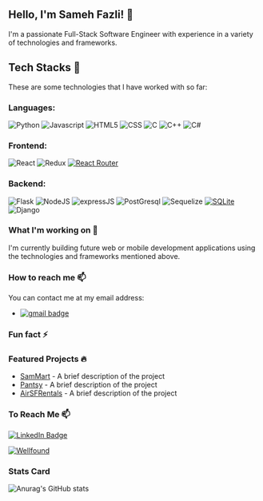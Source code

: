 ## Hello, I'm Sameh Fazli! 👋
I'm a passionate Full-Stack Software Engineer with experience in a variety of technologies and frameworks.

## Tech Stacks 🚀
These are some technologies that I have worked with so far:

### Languages:
![Python](https://img.shields.io/badge/Python-3776AB?style=for-the-badge&logo=python&logoColor=white)
![Javascript](https://img.shields.io/badge/JavaScript-F7DF1E?style=for-the-badge&logo=JavaScript&logoColor=white)
![HTML5](https://img.shields.io/badge/HTML5-E34F26?style=for-the-badge&logo=html5&logoColor=white)
![CSS](https://img.shields.io/badge/CSS-239120?&style=for-the-badge&logo=css3&logoColor=white)
![C](https://img.shields.io/badge/C-00599C?style=for-the-badge&logo=c&logoColor=white)
![C++](https://img.shields.io/badge/C%2B%2B-00599C?style=for-the-badge&logo=c%2B%2B&logoColor=white)
![C#](https://img.shields.io/badge/C%23-239120?style=for-the-badge&logo=c-sharp&logoColor=white)


### Frontend:
![React](https://img.shields.io/badge/React-20232A?style=for-the-badge&logo=react&logoColor=61DAFB)
![Redux](https://img.shields.io/badge/Redux-593D88?style=for-the-badge&logo=redux&logoColor=white)
[![React Router](https://img.shields.io/badge/React_Router-v5.3.0-blue)](https://reactrouter.com/)


### Backend: 
![Flask](https://img.shields.io/badge/Flask-000000?style=for-the-badge&logo=flask&logoColor=white)
![NodeJS](https://img.shields.io/badge/Node.js-43853D?style=for-the-badge&logo=node.js&logoColor=white)
![expressJS](https://img.shields.io/badge/Express.js-404D59?style=for-the-badge)
![PostGresql](https://img.shields.io/badge/PostgreSQL-316192?style=for-the-badge&logo=postgresql&logoColor=white)
![Sequelize](https://img.shields.io/badge/Sequelize-40A4C4?style=for-the-badge&logo=sequelize&logoColor=white)
[![SQLite](https://img.shields.io/badge/SQLite-%2307405e.svg?&style=for-the-badge&logo=sqlite&logoColor=white)](https://www.sqlite.org/)
![Django](https://img.shields.io/badge/Django-092E20?style=for-the-badge&logo=django&logoColor=white)


### What I'm working on 🔭
I'm currently building future web or mobile development applications using the technologies and frameworks mentioned above.

### How to reach me 📫
You can contact me at my email address: 
- [![gmail badge](https://img.shields.io/badge/Gmail-sfazli96%40gmail.com-D14836?style=for-the-badge&logo=gmail&logoColor=white)](mailto:sfazli96@gmail.com)

### Fun fact ⚡

### Featured Projects 🔥
- [SamMart](https://github.com/sfazli96/SamMart) - A brief description of the project
- [Pantsy](https://github.com/sfazli96/Pantsy) - A brief description of the project
- [AirSFRentals](https://github.com/sfazli96/API-project) - A brief description of the project

### To Reach Me 📫
[![LinkedIn Badge](https://img.shields.io/badge/-LinkedIn-blue?style=for-the-badge&logo=Linkedin&logoColor=white&link=https://www.linkedin.com/in/sameh-fazli/)](https://www.linkedin.com/in/sameh-fazli/)

[![Wellfound](https://img.shields.io/badge/Wellfound-Sameh%20Fazli-blue?style=flat-square&logo=appveyor)](https://wellfound.com/u/sameh-fazli)

### Stats Card
![Anurag's GitHub stats](https://github-readme-stats.vercel.app/api?username=sfazli96&count_private=true&show_icons=true&theme=radical)


<!--
**sfazli96/sfazli96** is a ✨ _special_ ✨ repository because its `README.md` (this file) appears on your GitHub profile.

Here are some ideas to get you started:

- 🔭 I’m currently working on ...
- 🌱 I’m currently learning ...
- 👯 I’m looking to collaborate on ...
- 🤔 I’m looking for help with ...
- 💬 Ask me about ...
- 📫 How to reach me: ...
- 😄 Pronouns: ...
- ⚡ Fun fact: ...
-->
